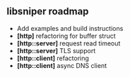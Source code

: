 libsniper roadmap
----
- Add examples and build instructions
- **[http]** refactoring for buffer struct
- **[http::server]** request read timeout
- **[http::server]** TLS support
- **[http::client]** refactoring
- **[http::client]** async DNS client
